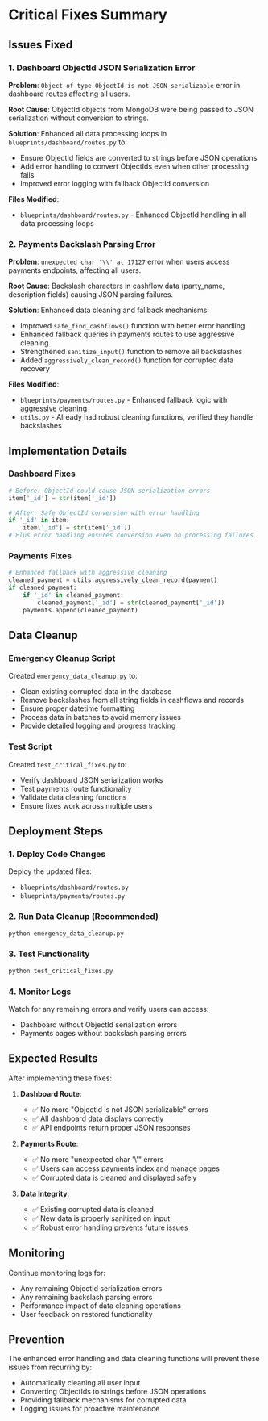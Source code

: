 # Critical Fixes Summary

## Issues Fixed

### 1. Dashboard ObjectId JSON Serialization Error
**Problem**: `Object of type ObjectId is not JSON serializable` error in dashboard routes affecting all users.

**Root Cause**: ObjectId objects from MongoDB were being passed to JSON serialization without conversion to strings.

**Solution**: Enhanced all data processing loops in `blueprints/dashboard/routes.py` to:
- Ensure ObjectId fields are converted to strings before JSON operations
- Add error handling to convert ObjectIds even when other processing fails
- Improved error logging with fallback ObjectId conversion

**Files Modified**:
- `blueprints/dashboard/routes.py` - Enhanced ObjectId handling in all data processing loops

### 2. Payments Backslash Parsing Error
**Problem**: `unexpected char '\\' at 17127` error when users access payments endpoints, affecting all users.

**Root Cause**: Backslash characters in cashflow data (party_name, description fields) causing JSON parsing failures.

**Solution**: Enhanced data cleaning and fallback mechanisms:
- Improved `safe_find_cashflows()` function with better error handling
- Enhanced fallback queries in payments routes to use aggressive cleaning
- Strengthened `sanitize_input()` function to remove all backslashes
- Added `aggressively_clean_record()` function for corrupted data recovery

**Files Modified**:
- `blueprints/payments/routes.py` - Enhanced fallback logic with aggressive cleaning
- `utils.py` - Already had robust cleaning functions, verified they handle backslashes

## Implementation Details

### Dashboard Fixes
```python
# Before: ObjectId could cause JSON serialization errors
item['_id'] = str(item['_id'])

# After: Safe ObjectId conversion with error handling
if '_id' in item:
    item['_id'] = str(item['_id'])
# Plus error handling ensures conversion even on processing failures
```

### Payments Fixes
```python
# Enhanced fallback with aggressive cleaning
cleaned_payment = utils.aggressively_clean_record(payment)
if cleaned_payment:
    if '_id' in cleaned_payment:
        cleaned_payment['_id'] = str(cleaned_payment['_id'])
    payments.append(cleaned_payment)
```

## Data Cleanup

### Emergency Cleanup Script
Created `emergency_data_cleanup.py` to:
- Clean existing corrupted data in the database
- Remove backslashes from all string fields in cashflows and records
- Ensure proper datetime formatting
- Process data in batches to avoid memory issues
- Provide detailed logging and progress tracking

### Test Script
Created `test_critical_fixes.py` to:
- Verify dashboard JSON serialization works
- Test payments route functionality
- Validate data cleaning functions
- Ensure fixes work across multiple users

## Deployment Steps

### 1. Deploy Code Changes
Deploy the updated files:
- `blueprints/dashboard/routes.py`
- `blueprints/payments/routes.py`

### 2. Run Data Cleanup (Recommended)
```bash
python emergency_data_cleanup.py
```

### 3. Test Functionality
```bash
python test_critical_fixes.py
```

### 4. Monitor Logs
Watch for any remaining errors and verify users can access:
- Dashboard without ObjectId serialization errors
- Payments pages without backslash parsing errors

## Expected Results

After implementing these fixes:

1. **Dashboard Route**: 
   - ✅ No more "ObjectId is not JSON serializable" errors
   - ✅ All dashboard data displays correctly
   - ✅ API endpoints return proper JSON responses

2. **Payments Route**:
   - ✅ No more "unexpected char '\\'" errors
   - ✅ Users can access payments index and manage pages
   - ✅ Corrupted data is cleaned and displayed safely

3. **Data Integrity**:
   - ✅ Existing corrupted data is cleaned
   - ✅ New data is properly sanitized on input
   - ✅ Robust error handling prevents future issues

## Monitoring

Continue monitoring logs for:
- Any remaining ObjectId serialization errors
- Any remaining backslash parsing errors
- Performance impact of data cleaning operations
- User feedback on restored functionality

## Prevention

The enhanced error handling and data cleaning functions will prevent these issues from recurring by:
- Automatically cleaning all user input
- Converting ObjectIds to strings before JSON operations
- Providing fallback mechanisms for corrupted data
- Logging issues for proactive maintenance